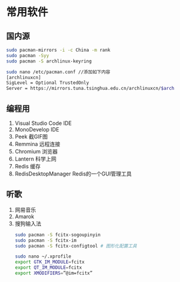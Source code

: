 # 常用软件

## 国内源

```bash
sudo pacman-mirrors -i -c China -m rank
sudo pacman -Syy
sudo pacman -S archlinux-keyring

sudo nano /etc/pacman.conf //添加如下内容
[archlinuxcn]
SigLevel = Optional TrustedOnly
Server = https://mirrors.tuna.tsinghua.edu.cn/archlinuxcn/$arch
```

## 编程用

1. Visual Studio Code IDE
2. MonoDevelop IDE
3. Peek 截GIF图
4. Remmina 远程连接
5. Chromium 浏览器
6. Lantern 科学上网
7. Redis 缓存
8. RedisDesktopManager Redis的一个GUI管理工具

## 听歌

1. 网易音乐
2. Amarok
3. 搜狗输入法
    ```bash
    sudo pacman -S fcitx-sogoupinyin
    sudo pacman -S fcitx-im
    sudo pacman -S fcitx-configtool # 图形化配置工具

    sudo nano ~/.xprofile
    export GTK_IM_MODULE=fcitx
    export QT_IM_MODULE=fcitx
    export XMODIFIERS=”@im=fcitx”
    ```